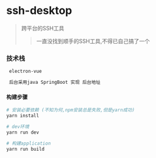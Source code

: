 # ssh-desktop

> 跨平台的SSH工具
> > 一直没找到顺手的SSH工具,不得已自己搞了一个

### 技术栈
``` bash
 electron-vue

 后台采用java SpringBoot 实现 后台地址
```

#### 构建步骤

``` bash
# 安装必要依赖 (不知为何,npm安装总是失败,但是yarn成功)
yarn install

# dev环境
yarn run dev

# 构建application
yarn run build


```
